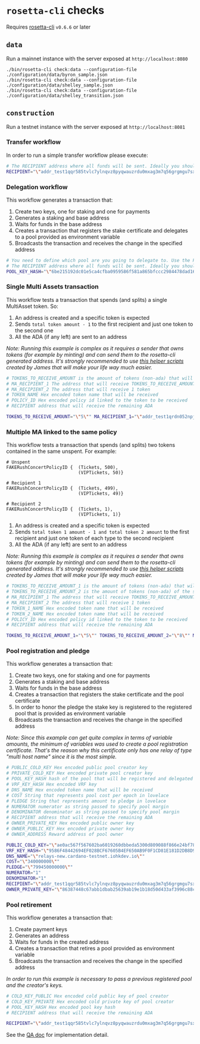 # `rosetta-cli` checks

Requires [rosetta-cli] `v0.6.6` or later

## `data`
Run a mainnet instance with the server exposed at `http://localhost:8080`
``` console
./bin/rosetta-cli check:data --configuration-file ./configuration/data/byron_sample.json
./bin/rosetta-cli check:data --configuration-file ./configuration/data/shelley_sample.json
./bin/rosetta-cli check:data --configuration-file ./configuration/data/shelley_transition.json
```

## `construction`

Run a testnet instance with the server exposed at `http://localhost:8081`

### Transfer workflow

In order to run a simple transfer workflow please execute:

``` bash
# The RECIPIENT address where all funds will be sent. Ideally you should use your address or the faucet
RECIPIENT="\"addr_test1qqr585tvlc7ylnqvz8pyqwauzrdu0mxag3m7q56grgmgu7sxu2hyfhlkwuxupa9d5085eunq2qywy7hvmvej456flknswgndm3\"" ./bin/rosetta-cli check:construction --configuration-file ./configuration/construction/configuration.json
```

### Delegation workflow

This workflow generates a transaction that:

1. Create two keys, one for staking and one for payments
2. Generates a staking and base address
3. Waits for funds in the base address
4. Creates a transaction that registers the stake certificate and delegates to a pool provided as environment variable
5. Broadcasts the transaction and receives the change in the specified address

``` bash
# You need to define which pool are you going to delegate to. Use the POOL_KEY_HASH to do so
# The RECIPIENT address where all funds will be sent. Ideally you should use your address or the faucet
POOL_KEY_HASH="\"6be215192dc01e5ca4cfba0959586f581a865bfccc2984478dad1657\"" RECIPIENT="\"addr_test1qqr585tvlc7ylnqvz8pyqwauzrdu0mxag3m7q56grgmgu7sxu2hyfhlkwuxupa9d5085eunq2qywy7hvmvej456flknswgndm3\"" ./bin/rosetta-cli check:construction --configuration-file ./configuration/construction/delegation-configuration.json
```

### Single Multi Assets transaction

This workflow tests a transaction that spends (and splits) a single MultiAsset token. So:

1. An address is created and a specific token is expected
2. Sends `total token amount - 1` to the first recipient and just one token to the second one
3. All the ADA (if any left) are sent to an address 

_Note: Running this example is complex as it requires a sender that owns tokens (for example by minting) and can send them to the rosetta-cli generated address. It's strongly recommended to use [this helper scripts](https://github.com/james-iohk/scripts) created by James that will make your life way much easier._

``` bash
# TOKENS_TO_RECEIVE_AMOUNT is the amount of tokens (non-ada) that will be received
# MA_RECIPIENT_1 The address that will receive TOKENS_TO_RECEIVE_AMOUNT - 1
# MA_RECIPIENT_2 The address that will receive 1 token
# TOKEN_NAME Hex encoded token name that will be received
# POLICY_ID Hex encoded policy id linked to the token to be received
# RECIPIENT address that will receive the remaining ADA

TOKENS_TO_RECEIVE_AMOUNT="\"5\"" MA_RECIPIENT_1="\"addr_test1qrdn052npj6t8kx8k6c9ftdquwd29ctgfwxw7adt5h57uqr7qdk9h8zwhgg8m30qgzau09j7v2vm0zdflmc6grsjmqtq7q542z\"" MA_RECIPIENT_2="\"addr_test1qz3tw7ws2n0kf79vafjtw0jfjx787kzxmlx02yqq7e50ggsxu2hyfhlkwuxupa9d5085eunq2qywy7hvmvej456flkns79y22u\"" TOKEN_NAME="\"616c616e5465737431\"" POLICY_ID="\"3e6fc736d30770b830db70994f25111c18987f1407585c0f55ca470f\"" RECIPIENT="\"addr_test1qr670l0rlzv67jfd3d5l9t6rzy7lv9jzt7fnqefckfzv7dtrglt8qqfwllj3h6kw6zly45fk305xreswcds6nxuyyc6s55h05v\"" ./bin/rosetta-cli check:construction --configuration-file ./configuration/construction/transfer-ma.json
```

### Multiple MA linked to the same policy

This workflow tests a transaction that spends (and splits) two tokens contained in the same unspent. For example:

```
# Unspent
FAKERushConcertPolicyID {  (Tickets, 500),
                           (VIPTickets, 50)}

# Recipient 1
FAKERushConcertPolicyID {  (Tickets, 499),
                           (VIPTickets, 49)}

# Recipient 2
FAKERushConcertPolicyID {  (Tickets, 1),
                           (VIPTickets, 1)}
```

1. An address is created and a specific token is expected
2. Sends `total token 1 amount - 1 and total token 2 amount` to the first recipient and just one token of each type to the second recipient
3. All the ADA (if any left) are sent to an address 

_Note: Running this example is complex as it requires a sender that owns tokens (for example by minting) and can send them to the rosetta-cli generated address. It's strongly recommended to use [this helper scripts](https://github.com/james-iohk/scripts) created by James that will make your life way much easier._

``` bash
# TOKENS_TO_RECEIVE_AMOUNT_1 is the amount of tokens (non-ada) that will be received
# TOKENS_TO_RECEIVE_AMOUNT_2 is the amount of tokens (non-ada) of the second token that will be received
# MA_RECIPIENT_1 The address that will receive TOKENS_TO_RECEIVE_AMOUNT - 1
# MA_RECIPIENT_2 The address that will receive 1 token
# TOKEN_1_NAME Hex encoded token name that will be received
# TOKEN_2_NAME Hex encoded token name that will be received
# POLICY_ID Hex encoded policy id linked to the token to be received
# RECIPIENT address that will receive the remaining ADA

TOKENS_TO_RECEIVE_AMOUNT_1="\"5\"" TOKENS_TO_RECEIVE_AMOUNT_2="\"8\"" MA_RECIPIENT_1="\"addr_test1qrdn052npj6t8kx8k6c9ftdquwd29ctgfwxw7adt5h57uqr7qdk9h8zwhgg8m30qgzau09j7v2vm0zdflmc6grsjmqtq7q542z\"" MA_RECIPIENT_2="\"addr_test1qz3tw7ws2n0kf79vafjtw0jfjx787kzxmlx02yqq7e50ggsxu2hyfhlkwuxupa9d5085eunq2qywy7hvmvej456flkns79y22u\"" TOKEN_1_NAME="\"616c616e5465737431\"" TOKEN_2_NAME="\"616c616e5465737432\""  POLICY_ID="\"3e6fc736d30770b830db70994f25111c18987f1407585c0f55ca470f\"" RECIPIENT="\"addr_test1qr670l0rlzv67jfd3d5l9t6rzy7lv9jzt7fnqefckfzv7dtrglt8qqfwllj3h6kw6zly45fk305xreswcds6nxuyyc6s55h05v\"" ./bin/rosetta-cli check:construction --configuration-file ./configuration/construction/transfer-multiple-ma.json
```
### Pool registration and pledge

This workflow generates a transaction that:

1. Create two keys, one for staking and one for payments
2. Generates a staking and base address
3. Waits for funds in the base address
4. Creates a transaction that registers the stake certificate and the pool certificate
5. In order to honor the pledge the stake key is registered to the registered pool that is provided as environment variable
6. Broadcasts the transaction and receives the change in the specified address

_Note: Since this example can get quite complex in terms of variable amounts, the minimum of variables was used to create a pool registration certificate. That's the reason why this certificate only has one relay of type "multi host name" since it is the most simple._

``` bash
# PUBLIC_COLD_KEY Hex encoded public pool creator key
# PRIVATE_COLD_KEY Hex encoded private pool creator key
# POOL_KEY_HASH hash of the pool that will be registered and delegated to
# VRF_KEY_HASH Hex encoded VRF key
# DNS_NAME Hex encoded token name that will be received
# COST String that represents pool cost per epoch in lovelace
# PLEDGE String that represents amount to pledge in lovelace 
# NUMERATOR numerator as string passed to specify pool margin
# DENOMINATOR denominator as string passed to specify pool margin
# RECIPIENT address that will receive the remaining ADA
# OWNER_PRIVATE_KEY Hex encoded public owner key
# OWNER_PUBLIC_KEY Hex encoded private owner key
# OWNER_ADDRESS Reward address of pool owner

PUBLIC_COLD_KEY="\"ae0ac567f567602ba6019260dbbeda5300d809088f866e24bf7843d7cd74820c\""  PRIVATE_COLD_KEY="\"afddec3b78b309eb20c8f0c71bfbf001d7009a156432a243a7dff0564c87bc38\"" POOL_KEY_HASH="\"1b075975ced93f4f4d3fee2a7057b17b9774523d00ddd6ef2258f7b1\""
VRF_KEY_HASH="\"9586F48442694EF028BCF67605B4EF650AB9F0F1CD81E181D2DB8D9D5A387E84\""
DNS_NAME="\"relays-new.cardano-testnet.iohkdev.io\""
COST="\"340000000\""
PLEDGE="\"799450000000\""
NUMERATOR="1"
DENOMINATOR="1"
RECIPIENT="\"addr_test1qqr585tvlc7ylnqvz8pyqwauzrdu0mxag3m7q56grgmgu7sxu2hyfhlkwuxupa9d5085eunq2qywy7hvmvej456flknswgndm3\"" 
OWNER_PRIVATE_KEY="\"86387448c67abb1dbab25639ab19e1b18d50d433af3996c88c0bd7a24a9453f7\"" OWNER_PUBLIC_KEY="\"cf0659968dee763ae0cbd4d65468346c48b6b8fdc51d5fcef960632fb37d70ca\"" OWNER_ADDRESS="\"stake_test1updrc9hjghc6s8ewckxyqxqxedmqtddz3vdq7k6xmafeefg4fcmey\"" ./bin/rosetta-cli check:construction --configuration-file ./configuration/construction/transfer-multiple-ma.json
```
### Pool retirement

This workflow generates a transaction that:

1. Create payment keys
2. Generates an address
3. Waits for funds in the created address
4. Creates a transaction that retires  a pool provided as environment variable
5. Broadcasts the transaction and receives the change in the specified address

_In order to run this example is necessary to pass a previous registered pool and the creator's keys._

``` bash
# COLD_KEY_PUBLIC Hex encoded cold public key of pool creator
# COLD_KEY_PRIVATE Hex encoded cold private key of pool creator
# POOL_KEY_HASH Hex encoded pool key hash
# RECIPIENT address that will receive the remaining ADA

RECIPIENT="\"addr_test1qqr585tvlc7ylnqvz8pyqwauzrdu0mxag3m7q56grgmgu7sxu2hyfhlkwuxupa9d5085eunq2qywy7hvmvej456flknswgndm3\"" COLD_KEY_PUBLIC="\"2e2a68224bbbc35031fee909852f87723d2806323bf179c0df99fdd513eecee2\"" COLD_KEY_PRIVATE="\"6c3eab942c6be633bbd2759b131f528c96c664d02241270069a8e96429b0853d\"" POOL_KEY_HASH="\"5778942c610c2f1acf5cdac5c32c10ba5870879674781351e0226326\"" EPOCH=135 ./bin/rosetta-cli check:construction --configuration-file ./pool-retirement-configuration.json
```

See the [QA doc] for implementation detail.

[rosetta-cli]: https://github.com/coinbase/rosetta-cli#install
[QA doc]: ../../docs/QA.md
